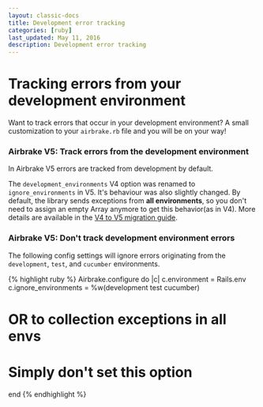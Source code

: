 ```yaml
---
layout: classic-docs
title: Development error tracking
categories: [ruby]
last_updated: May 11, 2016
description: Development error tracking
---
```


# Tracking errors from your development environment

Want to track errors that occur in your development environment?
A small customization to your `airbrake.rb` file and you will be on your way!

### Airbrake V5: Track errors from the development environment
In Airbrake V5 errors are tracked from development by default.

The `development_environments` V4 option was renamed to `ignore_environments`
in V5. It's behaviour was also slightly changed. By default, the library sends
exceptions from **all environments**, so you don't need to assign an empty Array
anymore to get this behavior(as in V4). More details are available in the [V4
to V5 migration
guide](https://github.com/airbrake/airbrake/blob/master/docs/Migration_guide_from_v4_to_v5.md#development-environments).


### Airbrake V5: Don't track development environment errors

The following config settings will ignore errors originating from the
`development`, `test`, and `cucumber` environments.

{% highlight ruby %}
Airbrake.configure do |c|
  c.environment = Rails.env
  c.ignore_environments = %w(development test cucumber)
  # OR to collection exceptions in all envs
  # Simply don't set this option
end
{% endhighlight %}
